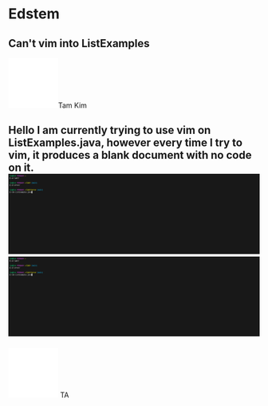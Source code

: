# Edstem

## Can't vim into ListExamples

![Image](download.png)Tam Kim

Hello I am currently trying to use vim on ListExamples.java, however every time I try to vim, it produces a blank document with no code on it.
![Image](error.PNG)
![Image](error.PNG)
---

![Image](download.png) TA

